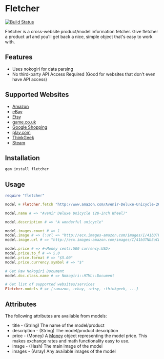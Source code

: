 # Fletcher
[![Build Status](https://travis-ci.org/hulihanapplications/fletcher.png)](http://travis-ci.org/hulihanapplications/fletcher)
 


Fletcher is a cross-website product/model information fetcher. Give fletcher a product url and you'll get back a nice, simple object that's easy to work with.

## Features 

* Uses nokogiri for data parsing
* No third-party API Access Required (Good for websites that don't even have API access) 

## Supported Websites

* [Amazon](http://www.amazon.com) 
* [eBay](http://www.ebay.com)
* [Etsy](http://www.etsy.com) 
* [game.co.uk](http://www.game.co.uk)
* [Google Shopping](http://www.google.com/products/)
* [play.com](http://www.play.com)
* [ThinkGeek](http://www.thinkgeek.com)
* [Steam](http://store.steampowered.com)

## Installation

```bash
gem install fletcher
```

## Usage

```ruby
require "fletcher"

model = Fletcher.fetch "http://www.amazon.com/Avenir-Deluxe-Unicycle-20-Inch-Wheel/dp/B00165Q9F8"

model.name # => "Avenir Deluxe Unicycle (20-Inch Wheel)"

model.description # => "A wonderful unicycle"

model.images.count # => 1
model.image # => {:url => "http://ecx.images-amazon.com/images/I/41b3TNb3uCL._SL500_AA300_.jpg", :alt => "Picture of Unicycle"}
model.image.url # => "http://ecx.images-amazon.com/images/I/41b3TNb3uCL._SL500_AA300_.jpg"

model.price # => #<Money cents:500 currency:USD>
model.price.to_f # => 5.0
model.price.format # => "$5.00"  
model.price.currency.symbol # => "$"

# Get Raw Nokogiri Document
model.doc.class.name # => Nokogiri::HTML::Document

# Get list of supported websites/services
Fletcher.models # => [:amazon, :ebay, :etsy, :thinkgeek, ...]
```

## Attributes

The following attributes are available from models:

* title - (String) The name of the model/product
* description - (String) The model/product description
* price - (Money) A [Money](https://github.com/RubyMoney/money) object representing the model price. This makes exchange rates and math functionality easy to use.
* image - (Hash) The main image of the model
* images - (Array) Any available images of the model

